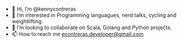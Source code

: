 - 👋 Hi, I’m @kennycontreras
- 👀 I’m interested in Programming languagues, nerd talks, cycling and weightlifting. 
- 💞️ I’m looking to collaborate on Scala, Golang and Python projects.
- 📫 How to reach me econtreras.developer@gmail.com

<!---
kennycontreras/kennycontreras is a ✨ special ✨ repository because its `README.md` (this file) appears on your GitHub profile.
You can click the Preview link to take a look at your changes.
--->
